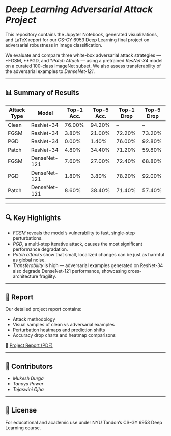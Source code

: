 # *Deep Learning Adversarial Attack Project*

This repository contains the Jupyter Notebook, generated visualizations, and LaTeX report for our CS-GY 6953 Deep Learning final project on adversarial robustness in image classification.

We evaluate and compare three white-box adversarial attack strategies — *FGSM, **PGD, and **Patch Attack* — using a pretrained *ResNet-34* model on a curated 100-class ImageNet subset. We also assess transferability of the adversarial examples to *DenseNet-121*.

---

## 📊 Summary of Results

| Attack Type | Model         | Top-1 Acc. | Top-5 Acc. | Top-1 Drop | Top-5 Drop |
|-------------|---------------|------------|------------|------------|------------|
| Clean       | ResNet-34     | 76.00%     | 94.20%     | –          | –          |
| FGSM        | ResNet-34     | 3.80%      | 21.00%     | 72.20%     | 73.20%     |
| PGD         | ResNet-34     | 0.00%      | 1.40%      | 76.00%     | 92.80%     |
| Patch       | ResNet-34     | 4.80%      | 34.40%     | 71.20%     | 59.80%     |
| FGSM        | DenseNet-121  | 7.60%      | 27.00%     | 72.40%     | 68.80%     |
| PGD         | DenseNet-121  | 1.80%      | 3.80%      | 78.20%     | 92.00%     |
| Patch       | DenseNet-121  | 8.60%      | 38.40%     | 71.40%     | 57.40%     |

---

## 🔍 Key Highlights

- *FGSM* reveals the model’s vulnerability to fast, single-step perturbations.
- *PGD*, a multi-step iterative attack, causes the most significant performance degradation.
- *Patch attacks* show that small, localized changes can be just as harmful as global noise.
- *Transferability* is high — adversarial examples generated on ResNet-34 also degrade DenseNet-121 performance, showcasing cross-architecture fragility.

---

## 📎 Report

Our detailed project report contains:
- Attack methodology
- Visual samples of clean vs adversarial examples
- Perturbation heatmaps and prediction shifts
- Accuracy drop charts and heatmap comparisons

📄 [Project Report (PDF)](https://github.com/tanaya09/CS-GY-6953-Deep-Learning-Project--3/blob/main/report/final_report.pdf)

---

## 👥 Contributors

- *Mukesh Durga*
- *Tanaya Pawar*
- *Tejaswini Ojha*

---

## 📘 License

For educational and academic use under NYU Tandon’s CS-GY 6953 Deep Learning course.
